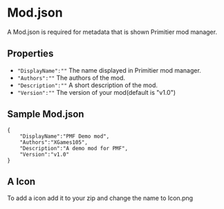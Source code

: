 # Mod.json
A Mod.json is required for metadata that is shown Primitier mod manager.

## Properties
* ``` "DisplayName":"" ``` The name displayed in Primitier mod manager.
* ``` "Authors":"" ``` The authors of the mod.
* ``` "Description":"" ``` A short description of the mod.
* ``` "Version":"" ``` The version of your mod(default is "v1.0")

## Sample Mod.json 
```
{
	"DisplayName":"PMF Demo mod",
	"Authors":"XGames105",
	"Description":"A demo mod for PMF",
    "Version":"v1.0"
}
```

## A Icon
To add a icon add it to your zip and change the name to Icon.png
